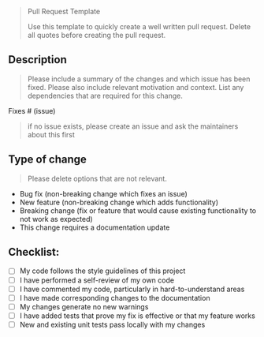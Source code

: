 > Pull Request Template
>
> Use this template to quickly create a well written pull request. Delete all quotes before creating the pull request.

## Description

> Please include a summary of the changes and which issue has been fixed. Please also include relevant motivation
> and context. List any dependencies that are required for this change.

Fixes # (issue)

> if no issue exists, please create an issue and ask the maintainers about this first

## Type of change

> Please delete options that are not relevant.

- Bug fix (non-breaking change which fixes an issue)
- New feature (non-breaking change which adds functionality)
- Breaking change (fix or feature that would cause existing functionality to not work as expected)
- This change requires a documentation update


## Checklist:

- [ ] My code follows the style guidelines of this project
- [ ] I have performed a self-review of my own code
- [ ] I have commented my code, particularly in hard-to-understand areas
- [ ] I have made corresponding changes to the documentation
- [ ] My changes generate no new warnings
- [ ] I have added tests that prove my fix is effective or that my feature works
- [ ] New and existing unit tests pass locally with my changes
